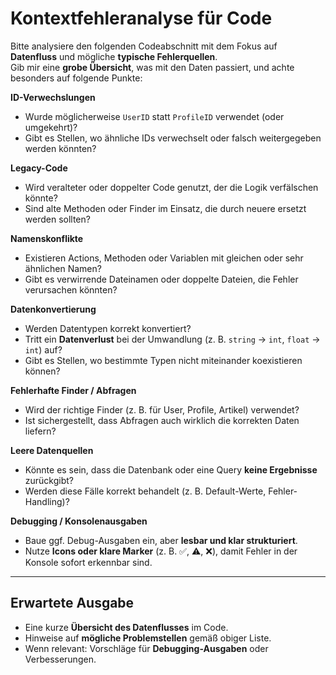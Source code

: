 # Kontextfehleranalyse für Code

Bitte analysiere den folgenden Codeabschnitt mit dem Fokus auf **Datenfluss** und mögliche **typische Fehlerquellen**.  
Gib mir eine **grobe Übersicht**, was mit den Daten passiert, und achte besonders auf folgende Punkte:

**ID-Verwechslungen**

*   Wurde möglicherweise `UserID` statt `ProfileID` verwendet (oder umgekehrt)?
*   Gibt es Stellen, wo ähnliche IDs verwechselt oder falsch weitergegeben werden könnten?

**Legacy-Code**

*   Wird veralteter oder doppelter Code genutzt, der die Logik verfälschen könnte?
*   Sind alte Methoden oder Finder im Einsatz, die durch neuere ersetzt werden sollten?

**Namenskonflikte**

*   Existieren Actions, Methoden oder Variablen mit gleichen oder sehr ähnlichen Namen?
*   Gibt es verwirrende Dateinamen oder doppelte Dateien, die Fehler verursachen könnten?

**Datenkonvertierung**

*   Werden Datentypen korrekt konvertiert?
*   Tritt ein **Datenverlust** bei der Umwandlung (z. B. `string` → `int`, `float` → `int`) auf?
*   Gibt es Stellen, wo bestimmte Typen nicht miteinander koexistieren können?

**Fehlerhafte Finder / Abfragen**

*   Wird der richtige Finder (z. B. für User, Profile, Artikel) verwendet?
*   Ist sichergestellt, dass Abfragen auch wirklich die korrekten Daten liefern?

**Leere Datenquellen**

*   Könnte es sein, dass die Datenbank oder eine Query **keine Ergebnisse** zurückgibt?
*   Werden diese Fälle korrekt behandelt (z. B. Default-Werte, Fehler-Handling)?

**Debugging / Konsolenausgaben**

*   Baue ggf. Debug-Ausgaben ein, aber **lesbar und klar strukturiert**.
*   Nutze **Icons oder klare Marker** (z. B. ✅, ⚠️, ❌), damit Fehler in der Konsole sofort erkennbar sind.

---

## Erwartete Ausgabe

*   Eine kurze **Übersicht des Datenflusses** im Code.
*   Hinweise auf **mögliche Problemstellen** gemäß obiger Liste.
*   Wenn relevant: Vorschläge für **Debugging-Ausgaben** oder Verbesserungen.